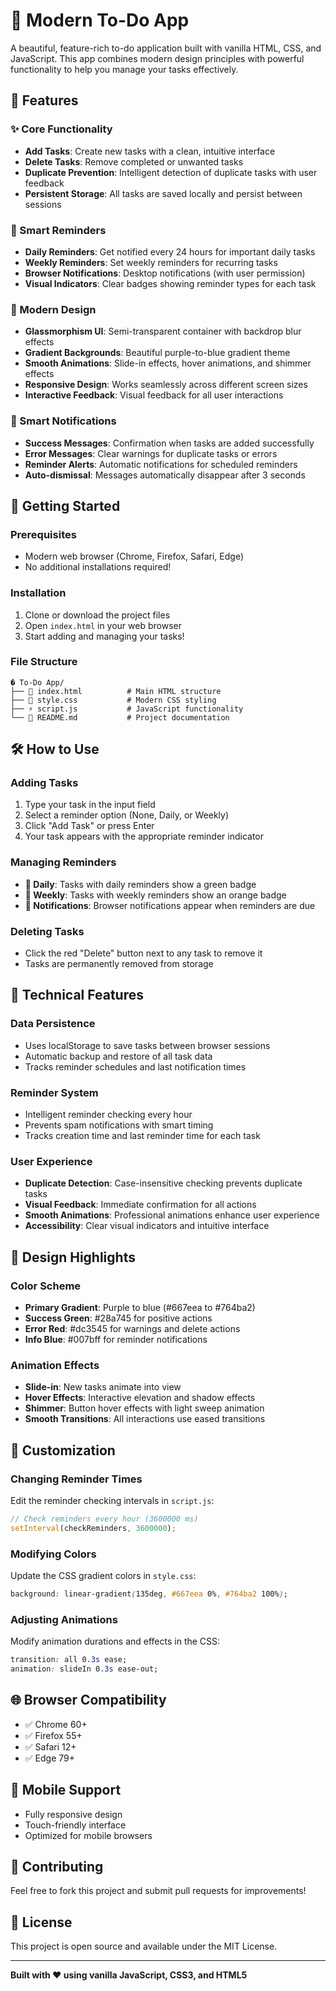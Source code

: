 # 📝 Modern To-Do App

A beautiful, feature-rich to-do application built with vanilla HTML, CSS, and JavaScript. This app combines modern design principles with powerful functionality to help you manage your tasks effectively.

## 🌟 Features

### ✨ Core Functionality

- **Add Tasks**: Create new tasks with a clean, intuitive interface
- **Delete Tasks**: Remove completed or unwanted tasks
- **Duplicate Prevention**: Intelligent detection of duplicate tasks with user feedback
- **Persistent Storage**: All tasks are saved locally and persist between sessions

### 🔔 Smart Reminders

- **Daily Reminders**: Get notified every 24 hours for important daily tasks
- **Weekly Reminders**: Set weekly reminders for recurring tasks
- **Browser Notifications**: Desktop notifications (with user permission)
- **Visual Indicators**: Clear badges showing reminder types for each task

### 🎨 Modern Design

- **Glassmorphism UI**: Semi-transparent container with backdrop blur effects
- **Gradient Backgrounds**: Beautiful purple-to-blue gradient theme
- **Smooth Animations**: Slide-in effects, hover animations, and shimmer effects
- **Responsive Design**: Works seamlessly across different screen sizes
- **Interactive Feedback**: Visual feedback for all user interactions

### 💬 Smart Notifications

- **Success Messages**: Confirmation when tasks are added successfully
- **Error Messages**: Clear warnings for duplicate tasks or errors
- **Reminder Alerts**: Automatic notifications for scheduled reminders
- **Auto-dismissal**: Messages automatically disappear after 3 seconds

## 🚀 Getting Started

### Prerequisites

- Modern web browser (Chrome, Firefox, Safari, Edge)
- No additional installations required!

### Installation

1. Clone or download the project files
2. Open `index.html` in your web browser
3. Start adding and managing your tasks!

### File Structure

```
� To-Do App/
├── 📄 index.html          # Main HTML structure
├── 🎨 style.css           # Modern CSS styling
├── ⚡ script.js           # JavaScript functionality
└── 📖 README.md           # Project documentation
```

## 🛠️ How to Use

### Adding Tasks

1. Type your task in the input field
2. Select a reminder option (None, Daily, or Weekly)
3. Click "Add Task" or press Enter
4. Your task appears with the appropriate reminder indicator

### Managing Reminders

- **📅 Daily**: Tasks with daily reminders show a green badge
- **📆 Weekly**: Tasks with weekly reminders show an orange badge
- **🔔 Notifications**: Browser notifications appear when reminders are due

### Deleting Tasks

- Click the red "Delete" button next to any task to remove it
- Tasks are permanently removed from storage

## 🎯 Technical Features

### Data Persistence

- Uses localStorage to save tasks between browser sessions
- Automatic backup and restore of all task data
- Tracks reminder schedules and last notification times

### Reminder System

- Intelligent reminder checking every hour
- Prevents spam notifications with smart timing
- Tracks creation time and last reminder time for each task

### User Experience

- **Duplicate Detection**: Case-insensitive checking prevents duplicate tasks
- **Visual Feedback**: Immediate confirmation for all actions
- **Smooth Animations**: Professional animations enhance user experience
- **Accessibility**: Clear visual indicators and intuitive interface

## 🎨 Design Highlights

### Color Scheme

- **Primary Gradient**: Purple to blue (#667eea to #764ba2)
- **Success Green**: #28a745 for positive actions
- **Error Red**: #dc3545 for warnings and delete actions
- **Info Blue**: #007bff for reminder notifications

### Animation Effects

- **Slide-in**: New tasks animate into view
- **Hover Effects**: Interactive elevation and shadow effects
- **Shimmer**: Button hover effects with light sweep animation
- **Smooth Transitions**: All interactions use eased transitions

## 🔧 Customization

### Changing Reminder Times

Edit the reminder checking intervals in `script.js`:

```javascript
// Check reminders every hour (3600000 ms)
setInterval(checkReminders, 3600000);
```

### Modifying Colors

Update the CSS gradient colors in `style.css`:

```css
background: linear-gradient(135deg, #667eea 0%, #764ba2 100%);
```

### Adjusting Animations

Modify animation durations and effects in the CSS:

```css
transition: all 0.3s ease;
animation: slideIn 0.3s ease-out;
```

## 🌐 Browser Compatibility

- ✅ Chrome 60+
- ✅ Firefox 55+
- ✅ Safari 12+
- ✅ Edge 79+

## 📱 Mobile Support

- Fully responsive design
- Touch-friendly interface
- Optimized for mobile browsers

## 🤝 Contributing

Feel free to fork this project and submit pull requests for improvements!

## 📄 License

This project is open source and available under the MIT License.

---

**Built with ❤️ using vanilla JavaScript, CSS3, and HTML5**
